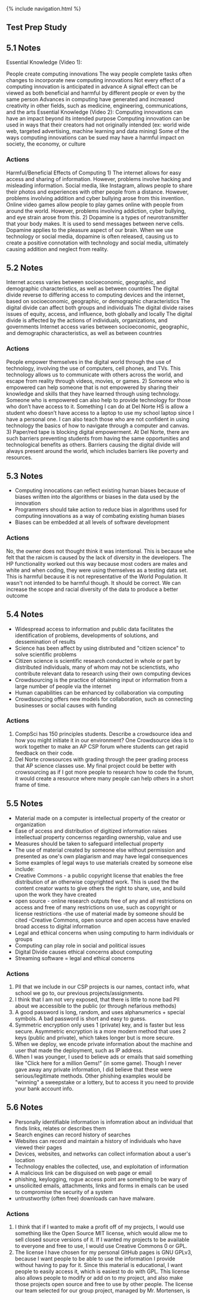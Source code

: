 {% include navigation.html %}

## Test Prep Study
## 5.1 Notes
Essential Knowledge (Video 1):

People create computing innovations
The way people complete tasks often changes to incorporate new computing innovations
Not every effect of a computing innovation is anticipated in advance
A signal effect can be viewed as both beneficial and harmful by different people or even by the same person
Advances in computing have generated and increased creativity in other fields, such as medicine, engineering, communications, and the arts Essential Knowledge (Video 2):
Computing innovations can have an impact beyond its intended purpose
Computing innovation can be used in ways that their creators had not originally intended (ex: world wide web, targeted advertising, machine learning and data mining)
Some of the ways computing innovations can be sued may have a harmful impact on society, the economy, or culture
### Actions
Harmful/Beneficial Effects of Computing 1) The internet allows for easy access and sharing of information. However, problems involve hacking and misleading information. Social media, like Instagram, allows people to share their photos and experiences with other people from a distance. However, problems involving addition and cyber bullying arose from this invention. Online video games allow people to play games online with people from around the world. However, problems involving addiction, cyber bullying, and eye strain arose from this. 2) Dopamine is a types of neurotransmitter that your body makes. It is used to send messages between nerve cells. Dopamine applies to the pleasure aspect of our brain. When we use technology or social media, dopamine is often released, causing us to create a positive connotation with technology and social media, ultimately causing addition and neglect from reality.
## 5.2 Notes
Internet access varies between socioeconomic, geographic, and demographic characteristics, as well as between countries
The digital divide reverse to differing access to computing devices and the internet, based on socioeconomic, geographic, or demographic characteristics
The digital divide can affect both groups and individuals
The digital divide raises issues of equity, access, and influence, both globally and locally
The digital divide is affected by the actions of individuals, organizations, and governments
Internet access varies between socioeconomic, geographic, and demographic characteristics, as well as between countries
### Actions 
People empower themselves in the digital world through the use of technology, involving the use of computers, cell phones, and TVs. This technology allows us to communicate with others across the world, and escape from reality through videos, movies, or games. 2) Someone who is empowered can help someone that is not empowered by sharing their knowledge and skills that they have learned through using technology. Someone who is empowered can also help to provide technology for those who don’t have access to it. Something I can do at Del Norte HS is allow a student who doesn’t have access to a laptop to use my school laptop since I have a personal one. I can also teach those who are not confident in using technology the basics of how to navigate through a computer and canvas. 3) Paper/red tape is blocking digital empowerment. At Del Norte, there are such barriers preventing students from having the same opportunities and technological benefits as others. Barriers causing the digital divide will always present around the world, which includes barriers like poverty and resources.

## 5.3 Notes
- Computing innocations can reflect existing human biases because of biases written into the algorithms or biases in the data used by the innovation
- Programmers should take action to reduce bias in algorithms used for computing innovations as a way of combating existing human biases
- Biases can be embedded at all levels of software development
### Actions
No, the owner does not thought think it was intentional. This is because whe felt that the raicsm is caused by the lack of diversity in the developers. The HP functionality worked out this way because most coders are males and white and when coding, they were using themselves as a testing data set. This is harmful because it is not representative of the World Population. It wasn't not intended to be harmful though. It should be correct. We can increase the scope and racial diversity of the data to produce a better outcome
## 5.4 Notes
- Widespread access to information and public data facilitates the identification of problems, developments of solutions, and dessemination of results
- Science has been affect by using distributed and "citizen science" to solve scientific problems
- Citizen science is scientific research conducted in whole or part by distributed individuals, many of whom may not be scienctists, who contribute relevant data to research using their own computing devices
- Crowdsourcing is the practice of obtaining input or information from a large number of people via the internet
- Human capabilities can be enhanced by collaboration via computing
- Crowdsourcing offers new models for collaboration, such as connecting businesses or social causes with funding
### Actions
1. CompSci has 150 principles students. Describe a crowdsource idea and how you might initiate it in our environment?
One Crowdsource idea is to work together to make an AP CSP forum where students can get rapid feedback on their code.
2. Del Norte crowsources with grading through the peer grading process that AP science classes use. My final project could be better with crowsourcing as if I got more people to research how to code the forum, it would create a resource where many people can help others in a short frame of time. 
## 5.5 Notes
- Material made on a computer is intellectual property of the creator or organization
- Ease of access and distribution of digitized information raises intellectual property concernss regarding ownership, value and use
- Measures should be taken to safeguard intellectual property
- The use of material created by someone else without permission and presented as one's own plagiarism and may have legal consequences
- Some examples of legal ways to use materials created by someone else include:
- Creative Commons - a public copyright license that enables the free distribution of an otherwise copyrighted work. This is used the the content creator wants to give others the right to share, use, and build upon the work they have created
- open source - online research outputs free of any and all restrictions on access and free of many restrictions on use, such as copyright or license restrictions
-the use of material made by someone should be cited
-Creative Commons, open source and open access have enavled broad access to digital information
- Legal and ethical concerns when using computing to harm individuals or groups
- Computing can play role in social and political issues 
- Digital Divide causes ethical concerns about computing
- Streaming software = legal and ethical concerns
### Actions
1. PII that we include in our CSP projects is our names, contact info, what school we go to, our previous projects/assignments.
2. I think that I am not very exposed, that there is little to none bad PII about we accessible to the public (or through nefarious methods)
3. A good password is long, random, and uses alphanumerics + special symbols. A bad password is short and easy to guess.
4. Symmetric encryption only uses 1 (private) key, and is faster but less secure. Asymmetric encryption is a more modern method that uses 2 keys (public and private), which takes longer but is more secure.
5. When we deploy, we encode private information about the machine and user that made the deployment, such as IP address.
6. When I was younger, I used to believe ads or emails that said something like "Click here for a million Gems!" (in some game). Though I never gave away any private information, I did believe that these were serious/legitimate methods. Other phishing examples would be "winning" a sweepstake or a lottery, but to access it you need to provide your bank account info.
## 5.6 Notes
- Personally identifiable information is infomration about an individual that finds links, relates or describes them
- Search engines can record history of searches
- Websites can record and maintain a history of individuals who have viewed their pages
- Devices, websites, and networks can collect information about a user's location
- Technology enables the collected, use, and exploitation of information
- A malicious link can be disguised on web page or email
- phishing, keylogging, rogue access point are something to be wary of
- unsolicited emails, attachments, links and forms in emails can be used to compromise the security of a system
- untrustworthy (often free) downloads can have malware.
### Actions
1. I think that if I wanted to make a profit off of my projects, I would use something like the Open Source MIT license, which would allow me to sell closed source versions of it. If I wanted my projects to be available to everyone and free to use, I would use Creative Commons 0 or GPL.
2. The license I have chosen for my personal GitHub pages is GNU GPLv3, because I want people to be able to use the information I provide without having to pay for it. Since this material is educational, I want people to easily access it, which is easiest to do with GPL. This license also allows people to modify or add on to my project, and also make those projects open source and free to use by other people. The license our team selected for our group project, managed by Mr. Mortensen, is 

